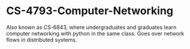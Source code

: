 # CS-4793-Computer-Networking
Also known as CS-6843, where undergraduates and graduates learn computer networking with python in the same class. Goes over network flows in distributed systems.